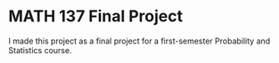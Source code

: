 # MATH 137 Final Project

I made this project as a final project for a first-semester Probability and Statistics course.
